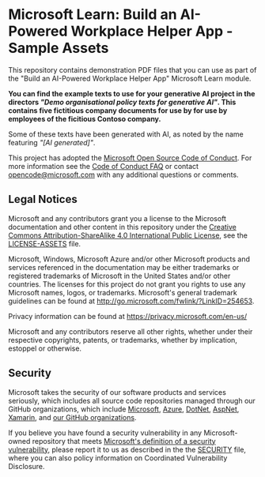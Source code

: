 # Microsoft Learn: Build an AI-Powered Workplace Helper App - Sample Assets
This repository contains demonstration PDF files that you can use as part of the "Build an AI-Powered Workplace Helper App" Microsoft Learn module. 

**You can find the example texts to use for your generative AI project in the directors *"Demo organisational policy texts for generative AI"*. This contains five fictitious company documents for use by for use by employees of the ficitious Contoso company.**

Some of these texts have been generated with AI, as noted by the name featuring *"[AI generated]"*. 

This project has adopted the [Microsoft Open Source Code of Conduct](https://opensource.microsoft.com/codeofconduct/).
For more information see the [Code of Conduct FAQ](https://opensource.microsoft.com/codeofconduct/faq/) or
contact [opencode@microsoft.com](mailto:opencode@microsoft.com) with any additional questions or comments.

## Legal Notices

Microsoft and any contributors grant you a license to the Microsoft documentation and other content
in this repository under the [Creative Commons Attribution-ShareAlike 4.0 International Public License](https://creativecommons.org/licenses/by-sa/4.0/legalcode),
see the [LICENSE-ASSETS](LICENSE-ASSETS.md) file.

Microsoft, Windows, Microsoft Azure and/or other Microsoft products and services referenced in the documentation
may be either trademarks or registered trademarks of Microsoft in the United States and/or other countries.
The licenses for this project do not grant you rights to use any Microsoft names, logos, or trademarks.
Microsoft's general trademark guidelines can be found at http://go.microsoft.com/fwlink/?LinkID=254653.

Privacy information can be found at https://privacy.microsoft.com/en-us/

Microsoft and any contributors reserve all other rights, whether under their respective copyrights, patents,
or trademarks, whether by implication, estoppel or otherwise.

## Security

Microsoft takes the security of our software products and services seriously, which includes all source code repositories managed through our GitHub organizations, which include [Microsoft](https://github.com/Microsoft), [Azure](https://github.com/Azure), [DotNet](https://github.com/dotnet), [AspNet](https://github.com/aspnet), [Xamarin](https://github.com/xamarin), and [our GitHub organizations](https://opensource.microsoft.com/).

If you believe you have found a security vulnerability in any Microsoft-owned repository that meets [Microsoft's definition of a security vulnerability](https://docs.microsoft.com/en-us/previous-versions/tn-archive/cc751383(v=technet.10)), please report it to us as described in the the [SECURITY](SECURITY.md) file, where you can also policy information on Coordinated Vulnerability Disclosure. 
